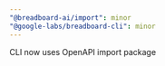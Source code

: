 ```yaml
---
"@breadboard-ai/import": minor
"@google-labs/breadboard-cli": minor
---
```


CLI now uses OpenAPI import package
